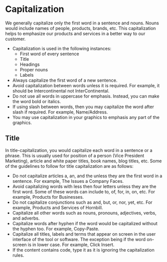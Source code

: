 # Capitalization
We generally capitalize only the first word in a sentence and nouns. Nouns would include names of people, products, brands, etc. This capitalization helps to emphasize our products and services in a better way to our customer.
* Capitalization is used in the following instances:
    * First word of every sentence
    * Title
    * Headings
    * Proper nouns
    * Labels
* Always capitalize the first word of a new sentence.
* Avoid capitalization between words unless it is required. For example, it should be Intercontinental not InterContinental.
* Do not use all words in uppercase for emphasis. Instead, you can make the word bold or italics.
* If using slash between words, then you may capitalize the word after slash if required. For example, Name/Address.
* You may use capitalization in your graphics to emphasis any part of the graphics.

## Title
In title-capitalization, you would capitalize each word in a sentence or a phrase. This is usually used for position of a person (Vice President Marketing), article and white paper titles, book names, blog titles, etc. Some of the guidelines to follow for title capitalization are as follows:
* Do not capitalize articles a, an, and the unless they are the first word in a sentence. For example, The Issues a Company Faces.
* Avoid capitalizing words with less then four letters unless they are the first word. Some of these words can include to, of, for, in, on, etc. For example, Products for Businesses.
* Do not capitalize conjunctions such as and, but, or, nor, yet, etc. For example, Products and Services of Hornbill.
* Capitalize all other words such as nouns, pronouns, adjectives, verbs, and adverbs.
* Capitalize words after hyphen if the word would be capitalized without the hyphen too. For example, Copy-Paste.
* Capitalize all titles, labels and terms that appear on screen in the user interface of the tool or software. The exception being if the word on-screen is in lower case. For example, Click Insert.
* If the content contains code, type it as it is ignoring the capitalization rules.
